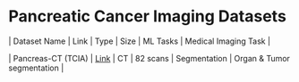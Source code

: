 # Pancreatic Cancer Imaging Datasets

| Dataset Name | Link | Type | Size | ML Tasks | Medical Imaging Task |

| Pancreas-CT (TCIA) | [Link](https://wiki.cancerimagingarchive.net/display/Public/Pancreas-CT) | CT | 82 scans | Segmentation | Organ & Tumor segmentation |
